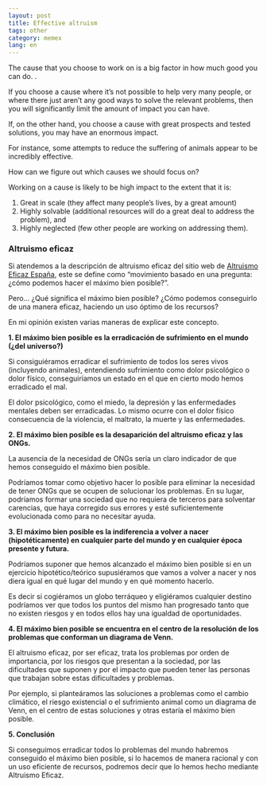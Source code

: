 ```yaml
---
layout: post
title: Effective altruism
tags: other
category: memex
lang: en
---
```


The cause that you choose to work on is a big factor in how much good you can do. .

If you choose a cause where it’s not possible to help very many people, or where there just aren’t any good ways to solve the relevant problems, then you will significantly limit the amount of impact you can have.

If, on the other hand, you choose a cause with great prospects and tested solutions, you may have an enormous impact. 

For instance, some attempts to reduce the suffering of animals appear to be incredibly effective. 

How can we figure out which causes we should focus on? 

Working on a cause is likely to be high impact to the extent that it is:

1. Great in scale (they affect many people’s lives, by a great amount)
2. Highly solvable (additional resources will do a great deal to address the problem), and
3. Highly neglected (few other people are working on addressing them).

### Altruismo eficaz

Si atendemos a la descripción de altruismo eficaz del sitio web de <a href="https://altruismoeficaz.es/">Altruismo Eficaz España</a>, este se define como <span class="highlight">“movimiento basado en una pregunta: ¿cómo podemos hacer el máximo bien posible?”. </span>

Pero… ¿Qué significa el máximo bien posible? ¿Cómo podemos conseguirlo de una manera eficaz, haciendo un uso óptimo de los recursos?

En mi opinión existen varias maneras de explicar este concepto.

<strong>1. El máximo bien posible es la erradicación de sufrimiento en el mundo (¿del universo?)</strong>

Si consiguiéramos erradicar el sufrimiento de todos los seres vivos (incluyendo animales), entendiendo sufrimiento como dolor psicológico o dolor físico, conseguiríamos un estado en el que en cierto modo hemos erradicado el mal.

El dolor psicológico, como el miedo, la depresión y las enfermedades mentales deben ser erradicadas. Lo mismo ocurre con el dolor físico consecuencia de la violencia, el maltrato, la muerte y las enfermedades.

<strong>2. El máximo bien posible es la desaparición del altruismo eficaz y las ONGs.</strong>

La ausencia de la necesidad de ONGs sería un claro indicador de que hemos conseguido el máximo bien posible.

Podríamos tomar como objetivo hacer lo posible para eliminar la necesidad de tener ONGs que se ocupen de solucionar los problemas. En su lugar, podríamos formar una sociedad que no requiera de terceros para solventar carencias, que haya corregido sus errores y esté suficientemente evolucionada como para no necesitar ayuda.

<b>3. El máximo bien posible es la indiferencia a volver a nacer (hipotéticamente) en cualquier parte del mundo y en cualquier época presente y futura.</b>

Podríamos suponer que hemos alcanzado el máximo bien posible si en un ejercicio hipotético/teórico supusiéramos que vamos a volver a nacer y nos diera igual en qué lugar del mundo y en qué momento hacerlo.

Es decir si cogiéramos un globo terráqueo y eligiéramos cualquier destino podríamos ver que todos los puntos del mismo han progresado tanto que no existen riesgos y en todos ellos hay una igualdad de oportunidades.

<strong>4. El máximo bien posible se encuentra en el centro de la resolución de los problemas que conforman un diagrama de Venn. </strong>

El altruismo eficaz, por ser eficaz, trata los problemas por orden de importancia, por los riesgos que presentan a la sociedad, por las dificultades que suponen y por el impacto que pueden tener las personas que trabajan sobre estas dificultades y problemas.

Por ejemplo, si planteáramos las soluciones a problemas como el cambio climático, el riesgo existencial o el sufrimiento animal como un diagrama de Venn, en el centro de estas soluciones y otras estaría el máximo bien posible.

<strong>5. Conclusión</strong>

Si conseguimos erradicar todos lo problemas del mundo habremos conseguido el máximo bien posible, si lo hacemos de manera racional y con un uso eficiente de recursos, podremos decir que lo hemos hecho mediante Altruismo Eficaz.